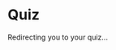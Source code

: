 # Quiz
<!DOCTYPE html>
<html>
  <head>
    <title>Redirecting...</title>
    <script>
      window.onload = function () {
        const links = [
          "https://forms.office.com/r/HRu8hJ4T9h",
          "https://forms.office.com/r/Mi8adMEQgW",
        ];
        const randomIndex = Math.floor(Math.random() * links.length);
        window.location.href = links[randomIndex];
      };
    </script>
  </head>
  <body>
    <p>Redirecting you to your quiz...</p>
  </body>
</html>
